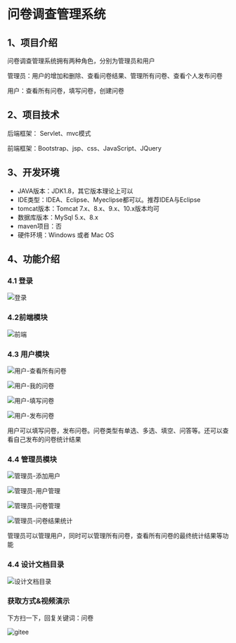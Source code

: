 # 问卷调查管理系统


## 1、项目介绍

问卷调查管理系统拥有两种角色，分别为管理员和用户

管理员：用户的增加和删除、查看问卷结果、管理所有问卷、查看个人发布问卷

用户：查看所有问卷，填写问卷，创建问卷


## 2、项目技术

后端框架： Servlet、mvc模式

前端框架：Bootstrap、jsp、css、JavaScript、JQuery

## 3、开发环境

- JAVA版本：JDK1.8，其它版本理论上可以
- IDE类型：IDEA、Eclipse、Myeclipse都可以。推荐IDEA与Eclipse
- tomcat版本：Tomcat 7.x、8.x、9.x、10.x版本均可
- 数据库版本：MySql 5.x、8.x
- maven项目：否
- 硬件环境：Windows 或者 Mac OS


## 4、功能介绍

### 4.1 登录

![登录](https://project-images-1256969109.cos.ap-chongqing.myqcloud.com/Typora-Images/202206092058425.jpg)

### 4.2前端模块

![前端](https://project-images-1256969109.cos.ap-chongqing.myqcloud.com/Typora-Images/202206092059470.jpg)

### 4.3 用户模块

![用户-查看所有问卷](https://project-images-1256969109.cos.ap-chongqing.myqcloud.com/Typora-Images/202206092100131.jpg)

![用户-我的问卷](https://project-images-1256969109.cos.ap-chongqing.myqcloud.com/Typora-Images/202206092100842.jpg)

![用户-填写问卷](https://project-images-1256969109.cos.ap-chongqing.myqcloud.com/Typora-Images/202206092100673.jpg)

![用户-发布问卷](https://project-images-1256969109.cos.ap-chongqing.myqcloud.com/Typora-Images/202206092100025.jpg)

用户可以填写问卷，发布问卷。问卷类型有单选、多选、填空、问答等。还可以查看自己发布的问卷统计结果

### 4.4 管理员模块

![管理员-添加用户](https://project-images-1256969109.cos.ap-chongqing.myqcloud.com/Typora-Images/202206092101409.jpg)

![管理员-用户管理](https://project-images-1256969109.cos.ap-chongqing.myqcloud.com/Typora-Images/202206092101759.jpg)

![管理员-问卷管理](https://project-images-1256969109.cos.ap-chongqing.myqcloud.com/Typora-Images/202206092101733.jpg)

![管理员-问卷结果统计](https://project-images-1256969109.cos.ap-chongqing.myqcloud.com/Typora-Images/202206092101597.jpg)

管理员可以管理用户，同时可以管理所有问卷，查看所有问卷的最终统计结果等功能

### 4.4 设计文档目录

![设计文档目录](https://project-images-1256969109.cos.ap-chongqing.myqcloud.com/Typora-Images/202206092104569.jpg)
### 获取方式&视频演示

下方扫一下，回复关键词：问卷

![gitee](https://project-images-1256969109.cos.ap-chongqing.myqcloud.com/Typora-Images/202309291447341.png)
